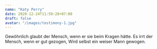 ```yaml
---
name: "Katy Perry"
date: 2020-12-24T11:59:28+07:00
draft: false
avatar: "/images/testimony-1.jpg"
---
```


Gewöhnlich glaubt der Mensch, wenn er sie beim Kragen hätte. Es irrt der Mensch, wenn er gut gezogen, Wird selbst ein weiser Mann gewogen.
